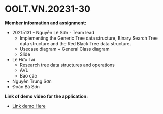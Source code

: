 # OOLT.VN.20231-30

**Member information and assignment:**

- 20215131 - Nguyễn Lê Sơn - Team lead
    - Implementing the Generic Tree data structure, Binary Search Tree data structure and the Red Black Tree data
      structure.
    - Usecase diagram + General Class diagram
    - Slide
- Lê Hữu Tài
    - Research tree data structures and operations
    - AVL
    - Báo cáo
- Nguyễn Trung Sơn
- Đoàn Bá Sơn

**Link of demo video for the application:**

- [Link demo Here](https://www.youtube.com/watch?v=uwosd7ob31U)
